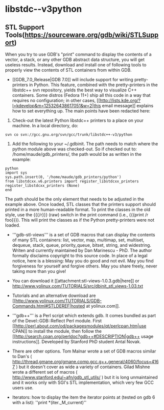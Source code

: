 # libstdc--v3python

## STL Support Tools(https://sourceware.org/gdb/wiki/STLSupport)

When you try to use GDB's "print" command to display the contents of a vector, a stack, or any other GDB abstract data structure, you will get useless results. Instead, download and install one of following tools to properly view the contents of STL containers from within GDB.

 * [[GDB_7.0_Release|GDB 7.0]] will include support for writing pretty-printers in Python.  This feature, combined with the pretty-printers in the libstdc++ svn repository, yields the best way to visualize C++ containers.  Some distros (Fedora 11+) ship all this code in a way that requires no configuration; in other cases, [[http://lists.kde.org/?l=kdevelop&m=125326438617051&w=2|this email message]] explains how to set everything up. The main points have been redacted here:
  1. Check-out the latest Python libstdc++ printers to a place on your machine.  In a local directory, do:
  
    svn co svn://gcc.gnu.org/svn/gcc/trunk/libstdc++-v3/python

  1. Add the following to your ~/.gdbinit.  The path needs to match where the python module above was checked-out.  So if checked out to: /home/maude/gdb_printers/, the path would be as written in the example:

    python
    import sys
    sys.path.insert(0, '/home/maude/gdb_printers/python')
    from libstdcxx.v6.printers import register_libstdcxx_printers
    register_libstdcxx_printers (None)
    end

 The path should be the only element that needs to be adjusted in the example above. Once loaded,  STL classes that the printers support should printed in a more human-readable format.  To print the classes in the old style, use the {{{/r}}} (raw) switch in the print command (i.e., {{{print /r foo}}}). This will print the classes as if the Python pretty-printers were not loaded.

 * '''gdb-stl-views''' is a set of GDB macros that can display the contents of many STL containers: list, vector, map, multimap, set, multiset, dequeue, stack, queue, priority_queue, bitset, string, and widestring. Writen and currently maintained by Dan Marinescu - PhD. The author formally disclaims copyright to this source code.  In place of a legal notice, here is a blessing: May you do good and not evil. May you find forgiveness for yourself and forgive others. May you share freely, never taking more than you give!
  * You can download it [[attachment:stl-views-1.0.3.gdb|here]] or http://www.yolinux.com/TUTORIALS/src/dbinit_stl_views-1.03.txt

  * Tutorials and an alternative download are [[http://www.yolinux.com/TUTORIALS/GDB-Commands.html#STLDEREF|hosted at yolinux.com]].

 * '''gdb++''' is a Perl script which extends gdb. It comes bundled as part of the Devel::GDB::Reflect Perl module. First [[http://perl.about.com/od/packagesmodules/qt/perlcpan.htm|use CPAN]] to install the module, then follow the [[http://search.cpan.org/perldoc?gdb++#DESCRIPTION|gdb++ usage instructions]]. Developed by Stanford PhD student Antal Novak.

 * There are other options. Tom Malnar wrote a set of GDB macros similar to Dan's ( http://thread.gmane.org/gmane.comp.gcc.g++.general/4060/focus=4167 ) but it doesn't cover as wide a variety of containers. Gilad Mishne wrote a different set of macros ( http://www.stanford.edu/~afn/gdb_stl_utils/ ) but it is long unmaintained and it works only with SGI's STL implementation, which very few GCC users use.

 * Iterators: how to display the item the iterator points at (tested on gdb 6 with a list): ''print *(iter._M_current)''
